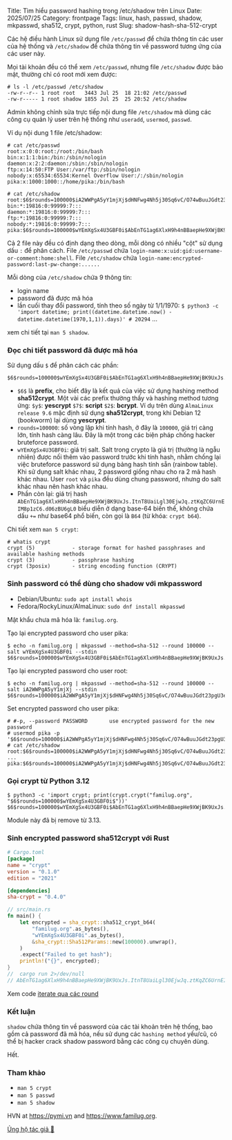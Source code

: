 Title: Tìm hiểu password hashing trong /etc/shadow trên Linux
Date: 2025/07/25
Category: frontpage
Tags: linux, hash, passwd, shadow, mkpasswd, sha512, crypt, python, rust
Slug: shadow-hash-sha-512-crypt

Các hệ điều hành Linux sử dụng file `/etc/passwd` để chứa thông tin các user của hệ thống và `/etc/shadow` để chứa thông tin về password tương ứng của các user này.

Mọi tài khoản đều có thể xem `/etc/passwd`, nhưng file `/etc/shadow` được bảo mật, thường chỉ có root mới xem được:

```
# ls -l /etc/passwd /etc/shadow
-rw-r--r-- 1 root root   3443 Jul 25  18 21:02 /etc/passwd
-rw-r----- 1 root shadow 1855 Jul 25  25 20:52 /etc/shadow
```

Admin không chỉnh sửa trực tiếp nội dung file `/etc/shadow` mà dùng các công cụ quản lý user trên hệ thống như `useradd`, `usermod`, `passwd`.

Ví dụ nội dung 1 file /etc/shadow:

```
# cat /etc/passwd
root:x:0:0:root:/root:/bin/bash
bin:x:1:1:bin:/bin:/sbin/nologin
daemon:x:2:2:daemon:/sbin:/sbin/nologin
ftp:x:14:50:FTP User:/var/ftp:/sbin/nologin
nobody:x:65534:65534:Kernel Overflow User:/:/sbin/nologin
pika:x:1000:1000::/home/pika:/bin/bash

# cat /etc/shadow
root:$6$rounds=100000$iA2WWPgA5yY1mjXj$dHNFwg4Nh5j30Sq6vC/O74wBuuJGdt23pgU3eV//M9wOF1RcqF3lAc/HZ9rpgqcRawFjw0fiMMAqO9SADvSdo0:20294:0:99999:7:::
bin:*:19816:0:99999:7:::
daemon:*:19816:0:99999:7:::
ftp:*:19816:0:99999:7:::
nobody:*:19816:0:99999:7:::
pika:$6$rounds=100000$wYEmXgSx4U3GBF0i$AbEnTG1ag6XlxH9h4nBBaepHe9XWjBK9UxJs.ItnT8UaiLgl30EjwJq.ztKqZC6UrnEIM8p1zC6.d06zBU6gL0:20294:0:99999:7:::
```

Cả 2 file này đều có định dạng theo dòng, mỗi dòng có nhiều "cột" sử dụng dấu `:` để phân cách.
File `/etc/passwd` chứa `login-name:x:uid:gid:username-or-comment:home:shell`.
File `/etc/shadow` chứa `login-name:encrypted-password:last-pw-change:......`

Mỗi dòng của `/etc/shadow` chứa 9 thông tin:

- login name
- password đã được mã hóa
- lần cuối thay đổi password, tính theo số ngày từ 1/1/1970: `$ python3 -c 'import datetime; print((datetime.datetime.now() - datetime.datetime(1970,1,1)).days)' # 20294`
...

xem chi tiết tại `man 5 shadow`.

### Đọc chi tiết password đã được mã hóa

Sử dụng dấu `$` để phân cách các phần:

```
$6$rounds=100000$wYEmXgSx4U3GBF0i$AbEnTG1ag6XlxH9h4nBBaepHe9XWjBK9UxJs.ItnT8UaiLgl30EjwJq.ztKqZC6UrnEIM8p1zC6.d06zBU6gL0
```

- `$6$` là **prefix**, cho biết đây là kết quả của việc sử dụng hashing method **sha512crypt**. Một vài các prefix thường thấy và hashing method tương ứng: `$y$`: **yescrypt** `$7$`: **script** `$2$`: **bcrypt**. Ví dụ trên dùng `AlmaLinux release 9.6` mặc định sử dụng **sha512crypt**, trong khi Debian 12 (bookworm) lại dùng **yescrypt**.
- `rounds=100000`: số vòng lặp khi tính hash, ở đây là `100000`, giá trị càng lớn, tính hash càng lâu. Đây là một trong các biện pháp chống hacker bruteforce password.
- `wYEmXgSx4U3GBF0i`: giá trị salt. Salt trong crypto là giá trị (thường là ngẫu nhiên) được nối thêm vào password trước khi tính hash, nhằm chống lại việc bruteforce password sử dụng bảng hash tính sẵn (rainbow table). Khi sử dụng salt khác nhau, 2 password giống nhau cho ra 2 mã hash khác nhau. User `root` và `pika` đều dùng chung password, nhưng do salt khác nhau nên hash khác nhau.
- Phần còn lại: giá trị hash `AbEnTG1ag6XlxH9h4nBBaepHe9XWjBK9UxJs.ItnT8UaiLgl30EjwJq.ztKqZC6UrnEIM8p1zC6.d06zBU6gL0` biểu diễn ở dạng base-64 biến thể, không chứa dấu `+=` như base64 phổ biến, còn gọi là `B64` (từ khóa: `crypt b64`).

Chi tiết xem `man 5 crypt`:

```
# whatis crypt
crypt (5)            - storage format for hashed passphrases and available hashing methods
crypt (3)            - passphrase hashing
crypt (3posix)       - string encoding function (CRYPT)
```

### Sinh password có thể dùng cho shadow với mkpassword

- Debian/Ubuntu: `sudo apt install whois`
- Fedora/RockyLinux/AlmaLinux: `sudo dnf install mkpasswd`

Mật khẩu chưa mã hóa là: `familug.org`.

Tạo lại encrypted password cho user pika:

```
$ echo -n familug.org | mkpasswd --method=sha-512 --round 100000 --salt wYEmXgSx4U3GBF0i --stdin
$6$rounds=100000$wYEmXgSx4U3GBF0i$AbEnTG1ag6XlxH9h4nBBaepHe9XWjBK9UxJs.ItnT8UaiLgl30EjwJq.ztKqZC6UrnEIM8p1zC6.d06zBU6gL0
```
Tạo lại encrypted password cho user root:

```
$ echo -n familug.org | mkpasswd --method=sha-512 --round 100000 --salt iA2WWPgA5yY1mjXj --stdin
$6$rounds=100000$iA2WWPgA5yY1mjXj$dHNFwg4Nh5j30Sq6vC/O74wBuuJGdt23pgU3eV//M9wOF1RcqF3lAc/HZ9rpgqcRawFjw0fiMMAqO9SADvSdo0
```

Set encrypted password cho user pika:

```
# #-p, --password PASSWORD       use encrypted password for the new password
# usermod pika -p '$6$rounds=100000$iA2WWPgA5yY1mjXj$dHNFwg4Nh5j30Sq6vC/O74wBuuJGdt23pgU3eV//M9wOF1RcqF3lAc/HZ9rpgqcRawFjw0fiMMAqO9SADvSdo0'
# cat /etc/shadow
root:$6$rounds=100000$iA2WWPgA5yY1mjXj$dHNFwg4Nh5j30Sq6vC/O74wBuuJGdt23pgU3eV//M9wOF1RcqF3lAc/HZ9rpgqcRawFjw0fiMMAqO9SADvSdo0:20294:0:99999:7:::
...
pika:$6$rounds=100000$iA2WWPgA5yY1mjXj$dHNFwg4Nh5j30Sq6vC/O74wBuuJGdt23pgU3eV//M9wOF1RcqF3lAc/HZ9rpgqcRawFjw0fiMMAqO9SADvSdo0:20294:0:99999:7:::
```

### Gọi crypt từ Python 3.12

```
$ python3 -c 'import crypt; print(crypt.crypt("familug.org", "$6$rounds=100000$wYEmXgSx4U3GBF0i$"))'
$6$rounds=100000$wYEmXgSx4U3GBF0i$AbEnTG1ag6XlxH9h4nBBaepHe9XWjBK9UxJs.ItnT8UaiLgl30EjwJq.ztKqZC6UrnEIM8p1zC6.d06zBU6gL0
```

Module này đã bị remove từ 3.13.

### Sinh encrypted password sha512crypt với Rust

```toml
# Cargo.toml
[package]
name = "crypt"
version = "0.1.0"
edition = "2021"

[dependencies]
sha-crypt = "0.4.0"
```

```rs
// src/main.rs
fn main() {
    let encrypted = sha_crypt::sha512_crypt_b64(
        "familug.org".as_bytes(),
        "wYEmXgSx4U3GBF0i".as_bytes(),
        &sha_crypt::Sha512Params::new(100000).unwrap(),
    )
    .expect("Failed to get hash");
    println!("{}", encrypted);
}
//  cargo run 2>/dev/null
// AbEnTG1ag6XlxH9h4nBBaepHe9XWjBK9UxJs.ItnT8UaiLgl30EjwJq.ztKqZC6UrnEIM8p1zC6.d06zBU6gL0
```

Xem code [iterate qua các round](https://github.com/RustCrypto/password-hashes/blob/ed2bea299ca13f8cfe0bfee2619334f102404acf/sha-crypt/src/lib.rs#L143-L174)

### Kết luận
`shadow` chứa thông tin về password của các tài khoản trên hệ thống, bao gồm cả password đã mã hóa, nếu sử dụng các `hashing method` yếu/cũ, có thể bị hacker crack shadow password bằng các công cụ chuyên dùng.

Hết.

### Tham khảo
- `man 5 crypt`
- `man 5 passwd`
- `man 5 shadow`

HVN at <https://pymi.vn> and <https://www.familug.org>.

[Ủng hộ tác giả 🍺](https://www.familug.org/p/ung-ho.html)
